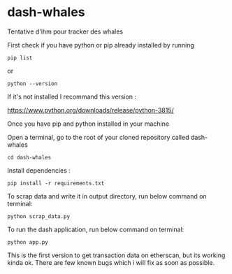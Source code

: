 # dash-whales
Tentative d'ihm pour tracker des whales

First check if you have python or pip already installed by running

```
pip list
```
or 
```
python --version
```

If it's not installed I recommand this version :

https://www.python.org/downloads/release/python-3815/

Once you have pip and python installed in your machine

Open a terminal, go to the root of your cloned repository called dash-whales

```
cd dash-whales
```

Install dependencies : 

```
pip install -r requirements.txt
```

To scrap data and write it in output directory, run below command on terminal:
```
python scrap_data.py
```

To run the dash application, run below command on terminal:
```
python app.py
```

This is the first version to get transaction data on etherscan, but its working kinda ok.
There are few known bugs which i will fix as soon as possible.